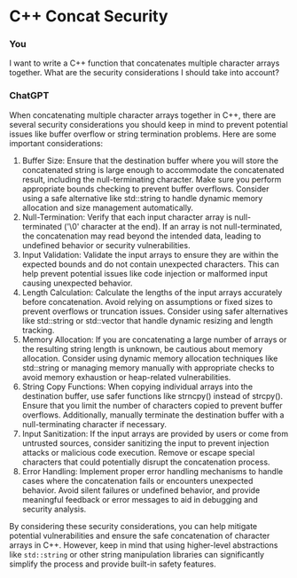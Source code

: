 # C++ Concat Security

### You
I want to write a C++ function that concatenates multiple character arrays together. What are the security considerations I should take into account?

### ChatGPT
When concatenating multiple character arrays together in C++, there are several security considerations you should keep in mind to prevent potential issues like buffer overflow or string termination problems. Here are some important considerations:

1. Buffer Size: Ensure that the destination buffer where you will store the concatenated string is large enough to accommodate the concatenated result, including the null-terminating character. Make sure you perform appropriate bounds checking to prevent buffer overflows. Consider using a safe alternative like std::string to handle dynamic memory allocation and size management automatically.
2. Null-Termination: Verify that each input character array is null-terminated ('\0' character at the end). If an array is not null-terminated, the concatenation may read beyond the intended data, leading to undefined behavior or security vulnerabilities.
3. Input Validation: Validate the input arrays to ensure they are within the expected bounds and do not contain unexpected characters. This can help prevent potential issues like code injection or malformed input causing unexpected behavior.
4. Length Calculation: Calculate the lengths of the input arrays accurately before concatenation. Avoid relying on assumptions or fixed sizes to prevent overflows or truncation issues. Consider using safer alternatives like std::string or std::vector that handle dynamic resizing and length tracking.
5. Memory Allocation: If you are concatenating a large number of arrays or the resulting string length is unknown, be cautious about memory allocation. Consider using dynamic memory allocation techniques like std::string or managing memory manually with appropriate checks to avoid memory exhaustion or heap-related vulnerabilities.
6. String Copy Functions: When copying individual arrays into the destination buffer, use safer functions like strncpy() instead of strcpy(). Ensure that you limit the number of characters copied to prevent buffer overflows. Additionally, manually terminate the destination buffer with a null-terminating character if necessary.
7. Input Sanitization: If the input arrays are provided by users or come from untrusted sources, consider sanitizing the input to prevent injection attacks or malicious code execution. Remove or escape special characters that could potentially disrupt the concatenation process.
8. Error Handling: Implement proper error handling mechanisms to handle cases where the concatenation fails or encounters unexpected behavior. Avoid silent failures or undefined behavior, and provide meaningful feedback or error messages to aid in debugging and security analysis.

By considering these security considerations, you can help mitigate potential vulnerabilities and ensure the safe concatenation of character arrays in C++. However, keep in mind that using higher-level abstractions like `std::string` or other string manipulation libraries can significantly simplify the process and provide built-in safety features.

